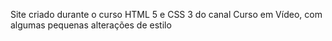 Site criado durante o curso HTML 5 e CSS 3 do canal Curso em Vídeo, com algumas pequenas alterações de estilo
